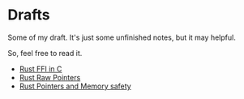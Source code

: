 # Drafts

Some of my draft. It's just some unfinished notes, but it may helpful.

So, feel free to read it.

- [Rust FFI in C](./rust-ffi-c.html)
- [Rust Raw Pointers](./rust-raw-pointers.html)
- [Rust Pointers and Memory safety](./rust-pointers.html)
